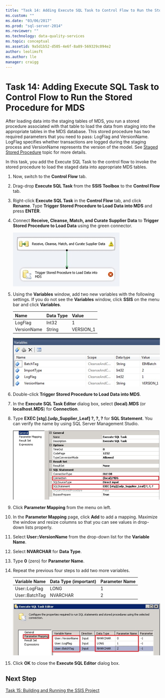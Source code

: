 ```yaml
---
title: "Task 14: Adding Execute SQL Task to Control Flow to Run the Stored Procedure for MDS | Microsoft Docs"
ms.custom: ""
ms.date: "03/06/2017"
ms.prod: "sql-server-2014"
ms.reviewer: ""
ms.technology: data-quality-services
ms.topic: conceptual
ms.assetid: 9a5d1b52-d505-4e6f-8a89-569329c094e2
author: leolimsft
ms.author: lle
manager: craigg
---
```

# Task 14: Adding Execute SQL Task to Control Flow to Run the Stored Procedure for MDS
  After loading data into the staging tables of MDS, you run a stored procedure associated with that table to load the data from staging into the appropriate tables in the MDS database. This stored procedure has two required parameters that you need to pass: LogFlag and VersionName. LogFlag specifies whether transactions are logged during the staging process and VersionName represents the version of the model. See [Staged Stored Procedure](https://msdn.microsoft.com/library/hh231028.aspx) topic for more details.  
  
 In this task, you add the Execute SQL Task to the control flow to invoke the stored procedure to load the staged data into appropriate MDS tables.  
  
1.  Now, switch to the **Control Flow** tab.  
  
2.  Drag-drop **Execute SQL Task** from the **SSIS Toolbox** to the **Control Flow** tab.  
  
3.  Right-click **Execute SQL Task** in the **Control Flow** tab, and click **Rename**. Type **Trigger Stored Procedure to Load Data into MDS** and press **ENTER**.  
  
4.  Connect **Receive, Cleanse, Match, and Curate Supplier Data** to **Trigger Stored Procedure to Load Data** using the green connector.  
  
     ![Connect to Execute SQL Task](../../2014/tutorials/media/et-addingesqltasktocftorunthespformds-01.jpg "Connect to Execute SQL Task")  
  
5.  Using the **Variables** window, add two new variables with the following settings. If you do not see the **Variables** window, click **SSIS** on the menu bar and click **Variables**.  
  
    |Name|Data Type|Value|  
    |----------|---------------|-----------|  
    |LogFlag|Int32|1|  
    |VersionName|String|VERSION_1|  
  
     ![SSIS Variables Window](../../2014/tutorials/media/et-addingesqltasktocftorunthespformds-02.jpg "SSIS Variables Window")  
  
6.  Double-click **Trigger Stored Procedure to Load Data into MDS**.  
  
7.  In the **Execute SQL Task Editor** dialog box, select **(local).MDS** (or **localhost.MDS**) for **Connection**.  
  
8.  Type **EXEC [stg].[udp_Supplier_Leaf] ?, ?, ?** for **SQL Statement**. You can verify the name by using SQL Server Management Studio.  
  
     ![Execute SQL Editor Dialog Box - General Settings](../../2014/tutorials/media/et-addingesqltasktocftorunthespformds-03.jpg "Execute SQL Editor Dialog Box - General Settings")  
  
9. Click **Parameter Mapping** from the menu on left.  
  
10. In the **Parameter Mapping** page, click **Add** to add a mapping. Maximize the window and resize columns so that you can see values in drop-down lists properly.  
  
11. Select **User::VersionName** from the drop-down list for the **Variable Name**.  
  
12. Select **NVARCHAR** for **Data Type**.  
  
13. Type **0** (zero) for **Parameter Name**.  
  
14. Repeat the previous four steps to add two more variables.  
  
    |Variable Name|Data Type (important)|Parameter Name|  
    |-------------------|-----------------------------|--------------------|  
    |User::LogFlag|LONG|1|  
    |User::BatchTag|NVARCHAR|2|  
  
     ![Execute SQL Task Editor - Parameter Mapping](../../2014/tutorials/media/et-addingesqltasktocftorunthespformds-04.jpg "Execute SQL Task Editor - Parameter Mapping")  
  
15. Click **OK** to close the **Execute SQL Editor** dialog box.  
  
## Next Step  
 [Task 15: Building and Running the SSIS Project](../../2014/tutorials/task-15-building-and-running-the-ssis-project.md)  
  
  
